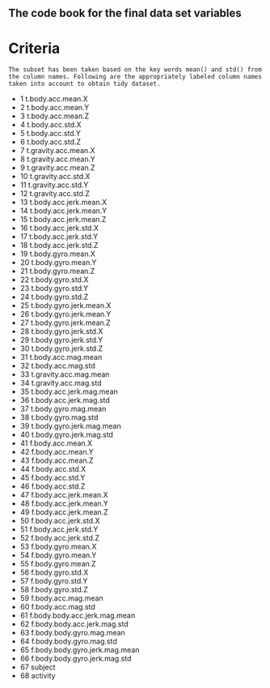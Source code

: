 ## The code book for the final data set variables 

# Criteria
	The subset has been taken based on the key words mean() and std() from the column names. Following are the appropriately labeled column names taken into account to obtain tidy dataset.

* 1  t.body.acc.mean.X
* 2 t.body.acc.mean.Y
* 3 t.body.acc.mean.Z
* 4 t.body.acc.std.X
* 5 t.body.acc.std.Y
* 6 t.body.acc.std.Z
* 7 t.gravity.acc.mean.X
* 8 t.gravity.acc.mean.Y
* 9 t.gravity.acc.mean.Z
* 10 t.gravity.acc.std.X
* 11 t.gravity.acc.std.Y
* 12 t.gravity.acc.std.Z
* 13 t.body.acc.jerk.mean.X
* 14 t.body.acc.jerk.mean.Y
* 15 t.body.acc.jerk.mean.Z
* 16 t.body.acc.jerk.std.X
* 17 t.body.acc.jerk.std.Y
* 18 t.body.acc.jerk.std.Z
* 19 t.body.gyro.mean.X
* 20 t.body.gyro.mean.Y
* 21 t.body.gyro.mean.Z
* 22 t.body.gyro.std.X
* 23 t.body.gyro.std.Y
* 24 t.body.gyro.std.Z
* 25 t.body.gyro.jerk.mean.X
* 26 t.body.gyro.jerk.mean.Y
* 27 t.body.gyro.jerk.mean.Z
* 28 t.body.gyro.jerk.std.X
* 29 t.body.gyro.jerk.std.Y
* 30 t.body.gyro.jerk.std.Z
* 31 t.body.acc.mag.mean
* 32 t.body.acc.mag.std
* 33 t.gravity.acc.mag.mean
* 34 t.gravity.acc.mag.std
* 35 t.body.acc.jerk.mag.mean
* 36 t.body.acc.jerk.mag.std
* 37 t.body.gyro.mag.mean
* 38 t.body.gyro.mag.std
* 39 t.body.gyro.jerk.mag.mean
* 40 t.body.gyro.jerk.mag.std
* 41 f.body.acc.mean.X
* 42 f.body.acc.mean.Y
* 43 f.body.acc.mean.Z
* 44 f.body.acc.std.X
* 45 f.body.acc.std.Y
* 46 f.body.acc.std.Z
* 47 f.body.acc.jerk.mean.X
* 48 f.body.acc.jerk.mean.Y
* 49 f.body.acc.jerk.mean.Z
* 50 f.body.acc.jerk.std.X
* 51 f.body.acc.jerk.std.Y
* 52 f.body.acc.jerk.std.Z
* 53 f.body.gyro.mean.X
* 54 f.body.gyro.mean.Y
* 55 f.body.gyro.mean.Z
* 56 f.body.gyro.std.X
* 57 f.body.gyro.std.Y 
* 58 f.body.gyro.std.Z
* 59 f.body.acc.mag.mean
* 60 f.body.acc.mag.std
* 61 f.body.body.acc.jerk.mag.mean
* 62 f.body.body.acc.jerk.mag.std
* 63 f.body.body.gyro.mag.mean
* 64 f.body.body.gyro.mag.std
* 65 f.body.body.gyro.jerk.mag.mean
* 66 f.body.body.gyro.jerk.mag.std
* 67 subject
* 68 activity

